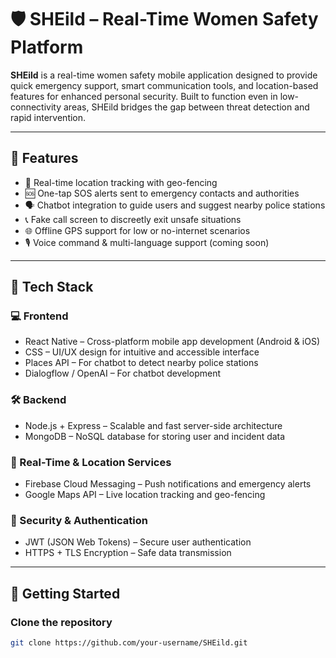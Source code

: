 # 🛡️ SHEild – Real-Time Women Safety Platform

**SHEild** is a real-time women safety mobile application designed to provide quick emergency support, smart communication tools, and location-based features for enhanced personal security. Built to function even in low-connectivity areas, SHEild bridges the gap between threat detection and rapid intervention.

---

## 🚀 Features

- 📍 Real-time location tracking with geo-fencing
- 🆘 One-tap SOS alerts sent to emergency contacts and authorities
- 🗣️ Chatbot integration to guide users and suggest nearby police stations
- 📞 Fake call screen to discreetly exit unsafe situations
- 🌐 Offline GPS support for low or no-internet scenarios
- 🎙️ Voice command & multi-language support (coming soon)

---

## 🧰 Tech Stack

### 💻 Frontend
- React Native – Cross-platform mobile app development (Android & iOS)
- CSS – UI/UX design for intuitive and accessible interface
- Places API – For chatbot to detect nearby police stations
- Dialogflow / OpenAI – For chatbot development

### 🛠️ Backend
- Node.js + Express – Scalable and fast server-side architecture
- MongoDB – NoSQL database for storing user and incident data

### 📡 Real-Time & Location Services
- Firebase Cloud Messaging – Push notifications and emergency alerts
- Google Maps API – Live location tracking and geo-fencing

### 🔐 Security & Authentication
- JWT (JSON Web Tokens) – Secure user authentication
- HTTPS + TLS Encryption – Safe data transmission

---

## 📲 Getting Started

### Clone the repository
```bash
git clone https://github.com/your-username/SHEild.git
